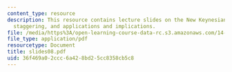 ```yaml
---
content_type: resource
description: This resource contains lecture slides on the New Keynesian model, price
  staggering, and applications and implications.
file: /media/https%3A/open-learning-course-data-rc.s3.amazonaws.com/14-452-macroeconomic-theory-ii-spring-2007/36f469a02ccc6a428bd25cc8358cb5c8_slides08.pdf
file_type: application/pdf
resourcetype: Document
title: slides08.pdf
uid: 36f469a0-2ccc-6a42-8bd2-5cc8358cb5c8
---
```

